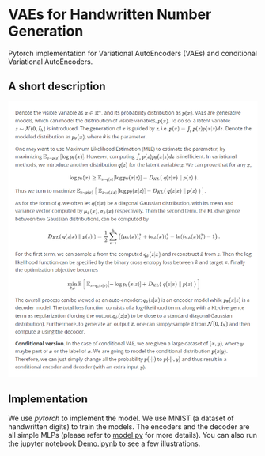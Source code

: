 # VAEs for Handwritten Number Generation

Pytorch implementation for Variational AutoEncoders (VAEs) and conditional Variational AutoEncoders. 



## A short description

![A short description](vae_description.png)

## Implementation

We use *pytorch* to implement the model. We use MNIST (a dataset of handwritten digits) to train the models. The encoders and the decoder are all simple MLPs (please refer to [model.py](Models/VAE/model.py) for more details). You can also run the jupyter notebook [Demo.ipynb](Models/VAE/Demo.ipynb) to see a few illustrations.
